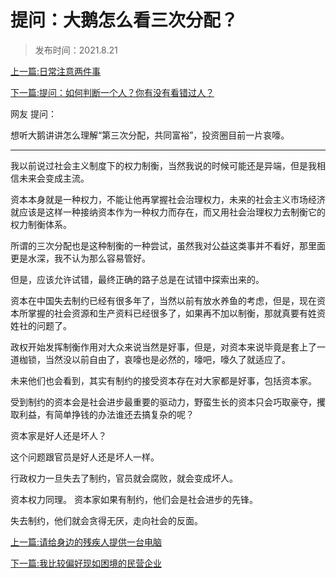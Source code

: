 # 提问：大鹅怎么看三次分配？



> 发布时间：2021.8.21



[上一篇:日常注意两件事](/social/article120)  

[下一篇:提问：如何判断一个人？你有没有看错过人？](/social/article121) 



网友 提问：

想听大鹅讲讲怎么理解“第三次分配，共同富裕”，投资圈目前一片哀嚎。

---

我以前说过社会主义制度下的权力制衡，当然我说的时候可能还是异端，但是我相信未来会变成主流。 

资本本身就是一种权力，不能让他再掌握社会治理权力，未来的社会主义市场经济就应该是这样一种接纳资本作为一种权力而存在，而又用社会治理权力去制衡它的权力制衡体系。 

所谓的三次分配也是这种制衡的一种尝试，虽然我对公益这类事并不看好，那里面更是水深，我不认为那么容易管好。

但是，应该允许试错，最终正确的路子总是在试错中探索出来的。 

资本在中国失去制约已经有很多年了，当然以前有放水养鱼的考虑，但是，现在资本所掌握的社会资源和生产资料已经很多了，如果再不加以制衡，那就真要有姓资姓社的问题了。

 政权开始发挥制衡作用对大众来说当然是好事，但是，对资本来说毕竟是套上了一道枷锁，当然没以前自由了，哀嚎也是必然的，嚎吧，嚎久了就适应了。 

未来他们也会看到，其实有制约的接受资本存在对大家都是好事，包括资本家。

受到制约的资本会是社会进步最重要的驱动力，野蛮生长的资本只会巧取豪夺，攫取利益，有简单挣钱的办法谁还去搞复杂的呢？



资本家是好人还是坏人？ 

这个问题跟官员是好人还是坏人一样。

行政权力一旦失去了制约，官员就会腐败，就会变成坏人。

资本权力同理。 资本家如果有制约，他们会是社会进步的先锋。

失去制约，他们就会贪得无厌，走向社会的反面。



[上一篇:请给身边的残疾人提供一台电脑](/social/article113)  

[下一篇:我比较偏好现如困境的民营企业](/social/article115) 